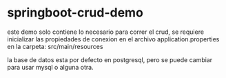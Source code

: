 # springboot-crud-demo

este demo solo contiene lo necesario para correr el crud, se requiere inicializar las propiedades de conexion en el archivo application.properties en la carpeta: 
src/main/resources

la base de datos esta por defecto en postgresql, pero se puede cambiar para usar mysql o alguna otra.
